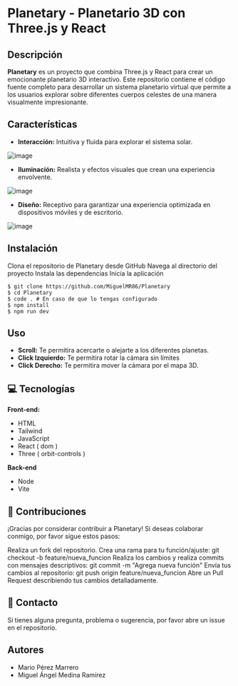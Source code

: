 # Planetary - Planetario 3D con Three.js y React
## Descripción
**Planetary** es un proyecto que combina Three.js y React para crear un emocionante planetario 3D interactivo. Este repositorio contiene el código fuente completo para desarrollar un sistema planetario virtual que permite a los usuarios explorar sobre diferentes cuerpos celestes de una manera visualmente impresionante.

## Características

- **Interacción:** Intuitiva y fluida para explorar el sistema solar.
  
![image](https://github.com/MarioDevv/Planetary/assets/90867675/5a069111-1655-4105-8769-a2517d226a57)

- **Iluminación:** Realista y efectos visuales que crean una experiencia envolvente.
  
![image](https://github.com/MarioDevv/Planetary/assets/90867675/929c7cdd-9e1e-4b7d-b2ed-5e7c70b1bda1)

- **Diseño:** Receptivo para garantizar una experiencia optimizada en dispositivos móviles y de escritorio.
  
 ![image](https://github.com/MarioDevv/Planetary/assets/90867675/516a6f2d-d4b8-4abe-89ad-6909d7619d19)


## Instalación
Clona el repositorio de Planetary desde GitHub
Navega al directorio del proyecto
Instala las dependencias
Inicia la aplicación

```shell
$ git clone https://github.com/MiguelMR86/Planetary
$ cd Planetary
$ code . # En caso de que lo tengas configurado
$ npm install
$ npm run dev
```

## Uso
- **Scroll:** Te permitira acercarte o alejarte a los diferentes planetas.
- **Click Izquierdo:** Te permitira rotar la cámara sin límites
- **Click Derecho:** Te permitira mover la cámara por el mapa 3D.

## 💻 Tecnologías
**Front-end:**
* HTML
* Tailwind
* JavaScript
* React ( dom )
* Three ( orbit-controls )

**Back-end**
* Node
* Vite

## 🤝 Contribuciones
¡Gracias por considerar contribuir a Planetary! Si deseas colaborar conmigo, por favor sigue estos pasos:

Realiza un fork del repositorio.
Crea una rama para tu función/ajuste: git checkout -b feature/nueva_funcion
Realiza los cambios y realiza commits con mensajes descriptivos: git commit -m "Agrega nueva función"
Envía tus cambios al repositorio: git push origin feature/nueva_funcion
Abre un Pull Request describiendo tus cambios detalladamente.

## 📱 Contacto
Si tienes alguna pregunta, problema o sugerencia, por favor abre un issue en el repositorio.

## Autores
- Mario Pérez Marrero
- Miguel Ángel Medina Ramírez
